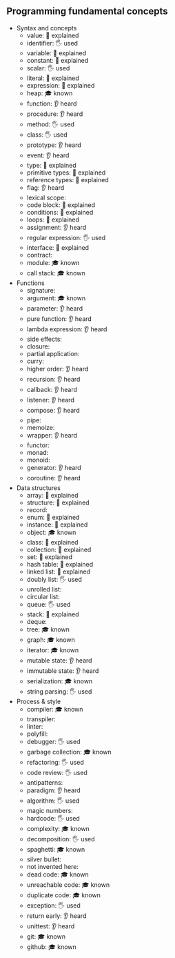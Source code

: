 ## Programming fundamental concepts

- Syntax and concepts
  - value: 🙋 explained
  - identifier: 🖐️ used
  - variable: 🙋 explained
  - constant: 🙋 explained
  - scalar: 🖐️ used
  - literal: 🙋 explained
  - expression: 🙋 explained
  - heap: 🎓 known
  - function: 👂 heard
  - procedure: 👂 heard
  - method: 🖐️ used
  - class: 🖐️ used
  - prototype: 👂 heard
  - event: 👂 heard
  - type: 🙋 explained
  - primitive types: 🙋 explained
  - reference types: 🙋 explained
  - flag: 👂 heard
  - lexical scope: 
  - code block: 🙋 explained
  - conditions: 🙋 explained
  - loops: 🙋 explained
  - assignment: 👂 heard
  - regular expression: 🖐️ used
  - interface: 🙋 explained
  - contract: 
  - module: 🎓 known
  - call stack: 🎓 known
- Functions
  - signature:
  - argument: 🎓 known
  - parameter: 👂 heard
  - pure function: 👂 heard
  - lambda expression: 👂 heard
  - side effects: 
  - closure:
  - partial application:
  - curry:
  - higher order: 👂 heard
  - recursion: 👂 heard
  - callback: 👂 heard
  - listener: 👂 heard
  - compose: 👂 heard
  - pipe:
  - memoize: 
  - wrapper: 👂 heard
  - functor:
  - monad:
  - monoid:
  - generator: 👂 heard
  - coroutine: 👂 heard
- Data structures
  - array: 🙋 explained
  - structure: 🙋 explained
  - record: 
  - enum: 🙋 explained
  - instance: 🙋 explained
  - object: 🎓 known
  - class: 🙋 explained
  - collection: 🙋 explained
  - set: 🙋 explained
  - hash table: 🙋 explained
  - linked list: 🙋 explained
  - doubly list: 🖐️ used
  - unrolled list: 
  - circular list: 
  - queue: 🖐️ used
  - stack: 🙋 explained
  - deque: 
  - tree: 🎓 known
  - graph: 🎓 known
  - iterator: 🎓 known
  - mutable state: 👂 heard
  - immutable state: 👂 heard
  - serialization: 🎓 known
  - string parsing: 🖐️ used
- Process & style
  - compiler: 🎓 known
  - transpiler: 
  - linter: 
  - polyfill: 
  - debugger: 🖐️ used
  - garbage collection: 🎓 known
  - refactoring: 🖐️ used
  - code review: 🖐️ used
  - antipatterns: 
  - paradigm: 👂 heard
  - algorithm: 🖐️ used
  - magic numbers: 
  - hardcode: 🖐️ used
  - complexity: 🎓 known
  - decomposition: 🖐️ used
  - spaghetti: 🎓 known
  - silver bullet: 
  - not invented here: 
  - dead code: 🎓 known
  - unreachable code: 🎓 known
  - duplicate code: 🎓 known
  - exception: 🖐️ used
  - return early: 👂 heard
  - unittest: 👂 heard
  - git: 🎓 known
  - github: 🎓 known
